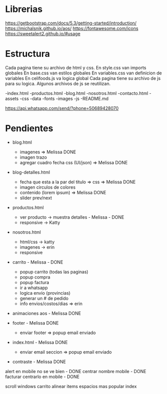 # Librerias

https://getbootstrap.com/docs/5.3/getting-started/introduction/
https://michalsnik.github.io/aos/
https://fontawesome.com/icons
https://sweetalert2.github.io/#usage


# Estructura

Cada pagina tiene su archivo de html y css. 
En style.css van imports globales
En base.css van estilos globales
En variables.css van definicion de variables
En celifoods.js va logica global
Cada pagina tiene su archivo de js para su logica.
Algunos archivos de js se reutilizan.

-index.html
-productos.html
-blog.html
-nosotros.html
-contacto.html
-assets
    -css
    -data
    -fonts
    -images
    -js
-README.md


https://api.whatsapp.com/send/?phone=50689428070


# Pendientes


- blog.html 
    - imagenes => Melissa DONE
    - imagen trazo 
    - agregar cuadro fecha css (UI/json) => Melissa DONE

- blog-detalles.html
    - fecha que esta a la par del titulo => css => Melissa DONE
    - imagen circulos de colores
    - contenido (lorem ipsum) => Melissa DONE
    - slider prev/next

- productos.html
    - ver producto -> muestra detalles - Melissa - DONE
    - responsive -> Katty

- nosotros.html
    - html/css -> katty
    - imagenes -> erin
    - responsive

- carrito - Melissa - DONE
    - popup carrito (todas las paginas)
    - popup compra
    - popup factura
    - ir a whatsapp
    - logica envio (provincias)
    - generar un # de pedido
    - info envios/costos/dias => erin

- animaciones aos - Melissa DONE

- footer - Melissa DONE
    - enviar footer => popup email enviado

- index.html - Melissa DONE
    - enviar email seccion => popup email enviado

- contraste - Melissa DONE


alert en mobile no se ve bien - DONE
centrar nombre mobile  - DONE
facturar centrarlo en mobile - DONE

scroll windows
carrito alinear items
espacios mas popular index

